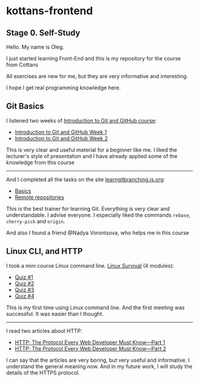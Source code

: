 # kottans-frontend


## Stage 0. Self-Study

Hello. My name is Oleg.

I just started learning Front-End and this is my repository for the course from Cottans

All exercises are new for me, but they are very informative and interesting.

I hope I get real programming knowledge here.


## Git Basics

I listened two weeks of [Introduction to Git and GitHub course](https://www.coursera.org/learn/introduction-git-github):

* [Introduction to Git and GitHub Week 1](https://github.com/OlegChistiy/kottans-frontend/blob/main/assets/Git%20Intro/Week%201.jpg)
* [Introduction to Git and GitHub Week 2](https://github.com/OlegChistiy/kottans-frontend/blob/main/assets/Git%20Intro/Week%202.jpg)

This is very clear and useful material for a beginner like me.
I liked the lecturer's style of presentation and I have already applied some of the knowledge from this course

------------------------------------------------------------------------------------------------------------------------------------

And I completed all the tasks on the site [learngitbranching.js.org](https://learngitbranching.js.org):

* [Basics](https://github.com/OlegChistiy/kottans-frontend/blob/main/assets/Git%20Intro/Основи.jpg)
* [Remote repositories](https://github.com/OlegChistiy/kottans-frontend/blob/main/assets/Git%20Intro/Удаленные%20репозитории.jpg)

This is the best trainer for learning Git. Everything is very clear and understandable. I advise everyone.
I especially liked the commands `rebase`, `cherry-pick` and `origin`. 

And also I found a friend @Nadya Vorontsova, who helps me in this course


## Linux CLI, and HTTP
I took a mini course Linux command line. [Linux Survival](https://linuxsurvival.com) (4 modules):

* [Quiz #1](https://github.com/OlegChistiy/kottans-frontend/blob/main/assets/task_linux_cli/Quiz%201.jpg)
* [Quiz #2](https://github.com/OlegChistiy/kottans-frontend/blob/main/assets/task_linux_cli/Quiz%202.jpg)
* [Quiz #3](https://github.com/OlegChistiy/kottans-frontend/blob/main/assets/task_linux_cli/Quiz%203.jpg)
* [Quiz #4](https://github.com/OlegChistiy/kottans-frontend/blob/main/assets/task_linux_cli/Quiz%204.jpg)

This is my first time using Linux command line. And the first meeting was successful. It was easier than I thought. 

____________________________________________________________________________________________________________________________________

I read two articles about HTTP:

* [HTTP: The Protocol Every Web Developer Must Know—Part 1](https://code.tutsplus.com/tutorials/http-the-protocol-every-web-developer-must-know-part-1--net-31177)
* [HTTP: The Protocol Every Web Developer Must Know—Part 2](https://code.tutsplus.com/tutorials/http-the-protocol-every-web-developer-must-know-part-2--net-31155)

I can say that the articles are very boring, but very useful and informative. I understand the general meaning now. And in my future work, I will study the details of the HTTPS protocol.






